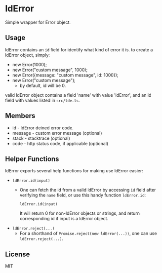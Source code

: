 # ldError

Simple wrapper for Error object.

## Usage

ldError contains an `id` field for identify what kind of error it is. to create a ldError object, simply:

 * new Error(1000);
 * new Error("custom message", 1000);
 * new Error({message: "custom message", id: 1000});
 * new Error("custom message");
   - by default, id will be 0.

valid ldError object contains a field 'name' with value 'ldError', and an id field with values listed in `src/lde.ls`.

## Members

 * id - ldError deined error code.
 * message - custom error message (optional)
 * stack - stacktrace (optional)
 * code - http status code, if applicable (optional)


## Helper Functions

ldError exports several help functions for making use ldError easier:

 * `ldError.id(input)`
   - One can fetch the id from a valid ldError by accessing `id` field after verifying the `name` field, or use this handy function `ldError.id`:

         ldError.id(input)

     It will return 0 for non-ldError objects or strings, and return corresponding id if input is a ldError object.
 * `ldError.reject(...)`
   - For a shorthand of `Promise.reject(new ldError(...))`, one can use `ldError.reject(...)`.


## License

MIT
